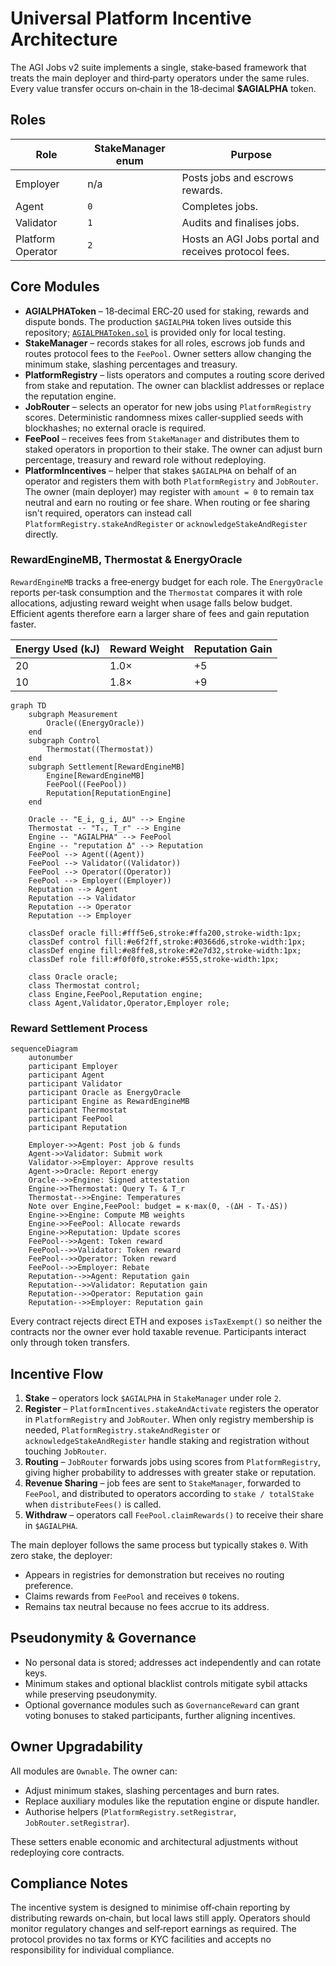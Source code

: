 # Universal Platform Incentive Architecture

The AGI Jobs v2 suite implements a single, stake‑based framework that treats the main deployer and third‑party operators under the same rules. Every value transfer occurs on‑chain in the 18‑decimal **$AGIALPHA** token.

## Roles

| Role              | StakeManager enum | Purpose                                              |
| ----------------- | ----------------- | ---------------------------------------------------- |
| Employer          | n/a               | Posts jobs and escrows rewards.                      |
| Agent             | `0`               | Completes jobs.                                      |
| Validator         | `1`               | Audits and finalises jobs.                           |
| Platform Operator | `2`               | Hosts an AGI Jobs portal and receives protocol fees. |

## Core Modules

- **AGIALPHAToken** – 18‑decimal ERC‑20 used for staking, rewards and dispute bonds. The production `$AGIALPHA` token lives outside this repository; [`AGIALPHAToken.sol`](../contracts/test/AGIALPHAToken.sol) is provided only for local testing.
- **StakeManager** – records stakes for all roles, escrows job funds and routes protocol fees to the `FeePool`. Owner setters allow changing the minimum stake, slashing percentages and treasury.
- **PlatformRegistry** – lists operators and computes a routing score derived from stake and reputation. The owner can blacklist addresses or replace the reputation engine.
- **JobRouter** – selects an operator for new jobs using `PlatformRegistry` scores. Deterministic randomness mixes caller‑supplied seeds with blockhashes; no external oracle is required.
- **FeePool** – receives fees from `StakeManager` and distributes them to staked operators in proportion to their stake. The owner can adjust burn percentage, treasury and reward role without redeploying.
- **PlatformIncentives** – helper that stakes `$AGIALPHA` on behalf of an operator and registers them with both `PlatformRegistry` and `JobRouter`. The owner (main deployer) may register with `amount = 0` to remain tax neutral and earn no routing or fee share. When routing or fee sharing isn't required, operators can instead call `PlatformRegistry.stakeAndRegister` or `acknowledgeStakeAndRegister` directly.

### RewardEngineMB, Thermostat & EnergyOracle

`RewardEngineMB` tracks a free‑energy budget for each role. The `EnergyOracle` reports per‑task consumption and the `Thermostat` compares it with role allocations, adjusting reward weight when usage falls below budget. Efficient agents therefore earn a larger share of fees and gain reputation faster.

| Energy Used (kJ) | Reward Weight | Reputation Gain |
| ---------------- | ------------- | --------------- |
| 20               | 1.0×          | +5              |
| 10               | 1.8×          | +9              |

```mermaid
graph TD
    subgraph Measurement
        Oracle((EnergyOracle))
    end
    subgraph Control
        Thermostat((Thermostat))
    end
    subgraph Settlement[RewardEngineMB]
        Engine[RewardEngineMB]
        FeePool((FeePool))
        Reputation[ReputationEngine]
    end

    Oracle -- "E_i, g_i, ΔU" --> Engine
    Thermostat -- "Tₛ, T_r" --> Engine
    Engine -- "AGIALPHA" --> FeePool
    Engine -- "reputation Δ" --> Reputation
    FeePool --> Agent((Agent))
    FeePool --> Validator((Validator))
    FeePool --> Operator((Operator))
    FeePool --> Employer((Employer))
    Reputation --> Agent
    Reputation --> Validator
    Reputation --> Operator
    Reputation --> Employer

    classDef oracle fill:#fff5e6,stroke:#ffa200,stroke-width:1px;
    classDef control fill:#e6f2ff,stroke:#0366d6,stroke-width:1px;
    classDef engine fill:#e8ffe8,stroke:#2e7d32,stroke-width:1px;
    classDef role fill:#f0f0f0,stroke:#555,stroke-width:1px;

    class Oracle oracle;
    class Thermostat control;
    class Engine,FeePool,Reputation engine;
    class Agent,Validator,Operator,Employer role;
```

### Reward Settlement Process

```mermaid
sequenceDiagram
    autonumber
    participant Employer
    participant Agent
    participant Validator
    participant Oracle as EnergyOracle
    participant Engine as RewardEngineMB
    participant Thermostat
    participant FeePool
    participant Reputation

    Employer->>Agent: Post job & funds
    Agent->>Validator: Submit work
    Validator->>Employer: Approve results
    Agent->>Oracle: Report energy
    Oracle-->>Engine: Signed attestation
    Engine->>Thermostat: Query Tₛ & T_r
    Thermostat-->>Engine: Temperatures
    Note over Engine,FeePool: budget = κ·max(0, -(ΔH - Tₛ·ΔS))
    Engine->>Engine: Compute MB weights
    Engine->>FeePool: Allocate rewards
    Engine->>Reputation: Update scores
    FeePool-->>Agent: Token reward
    FeePool-->>Validator: Token reward
    FeePool-->>Operator: Token reward
    FeePool-->>Employer: Rebate
    Reputation-->>Agent: Reputation gain
    Reputation-->>Validator: Reputation gain
    Reputation-->>Operator: Reputation gain
    Reputation-->>Employer: Reputation gain
```

Every contract rejects direct ETH and exposes `isTaxExempt()` so neither the contracts nor the owner ever hold taxable revenue. Participants interact only through token transfers.

## Incentive Flow

1. **Stake** – operators lock `$AGIALPHA` in `StakeManager` under role `2`.
2. **Register** – `PlatformIncentives.stakeAndActivate` registers the operator in `PlatformRegistry` and `JobRouter`. When only registry membership is needed, `PlatformRegistry.stakeAndRegister` or `acknowledgeStakeAndRegister` handle staking and registration without touching `JobRouter`.
3. **Routing** – `JobRouter` forwards jobs using scores from `PlatformRegistry`, giving higher probability to addresses with greater stake or reputation.
4. **Revenue Sharing** – job fees are sent to `StakeManager`, forwarded to `FeePool`, and distributed to operators according to `stake / totalStake` when `distributeFees()` is called.
5. **Withdraw** – operators call `FeePool.claimRewards()` to receive their share in `$AGIALPHA`.

The main deployer follows the same process but typically stakes `0`. With zero stake, the deployer:

- Appears in registries for demonstration but receives no routing preference.
- Claims rewards from `FeePool` and receives `0` tokens.
- Remains tax neutral because no fees accrue to its address.

## Pseudonymity & Governance

- No personal data is stored; addresses act independently and can rotate keys.
- Minimum stakes and optional blacklist controls mitigate sybil attacks while preserving pseudonymity.
- Optional governance modules such as `GovernanceReward` can grant voting bonuses to staked participants, further aligning incentives.

## Owner Upgradability

All modules are `Ownable`. The owner can:

- Adjust minimum stakes, slashing percentages and burn rates.
- Replace auxiliary modules like the reputation engine or dispute handler.
- Authorise helpers (`PlatformRegistry.setRegistrar`, `JobRouter.setRegistrar`).

These setters enable economic and architectural adjustments without redeploying core contracts.

## Compliance Notes

The incentive system is designed to minimise off‑chain reporting by distributing rewards on‑chain, but local laws still apply. Operators should monitor regulatory changes and self‑report earnings as required. The protocol provides no tax forms or KYC facilities and accepts no responsibility for individual compliance.
